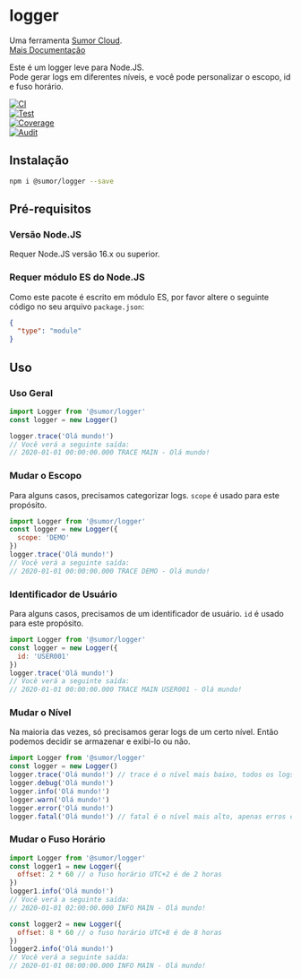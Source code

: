 # logger

Uma ferramenta [Sumor Cloud](https://sumor.cloud).  
[Mais Documentação](https://sumor.cloud/logger)

Este é um logger leve para Node.JS.  
Pode gerar logs em diferentes níveis, e você pode personalizar o escopo, id e fuso horário.

[![CI](https://github.com/sumor-cloud/logger/actions/workflows/ci.yml/badge.svg)](https://github.com/sumor-cloud/logger/actions/workflows/ci.yml)  
[![Test](https://github.com/sumor-cloud/logger/actions/workflows/ut.yml/badge.svg)](https://github.com/sumor-cloud/logger/actions/workflows/ut.yml)  
[![Coverage](https://github.com/sumor-cloud/logger/actions/workflows/coverage.yml/badge.svg)](https://github.com/sumor-cloud/logger/actions/workflows/coverage.yml)  
[![Audit](https://github.com/sumor-cloud/logger/actions/workflows/audit.yml/badge.svg)](https://github.com/sumor-cloud/logger/actions/workflows/audit.yml)

## Instalação

```bash
npm i @sumor/logger --save
```

## Pré-requisitos

### Versão Node.JS

Requer Node.JS versão 16.x ou superior.

### Requer módulo ES do Node.JS

Como este pacote é escrito em módulo ES, por favor altere o seguinte código no seu arquivo `package.json`:

```json
{
  "type": "module"
}
```

## Uso

### Uso Geral

```js
import Logger from '@sumor/logger'
const logger = new Logger()

logger.trace('Olá mundo!')
// Você verá a seguinte saída:
// 2020-01-01 00:00:00.000 TRACE MAIN - Olá mundo!
```

### Mudar o Escopo

Para alguns casos, precisamos categorizar logs. `scope` é usado para este propósito.

```js
import Logger from '@sumor/logger'
const logger = new Logger({
  scope: 'DEMO'
})
logger.trace('Olá mundo!')
// Você verá a seguinte saída:
// 2020-01-01 00:00:00.000 TRACE DEMO - Olá mundo!
```

### Identificador de Usuário

Para alguns casos, precisamos de um identificador de usuário. `id` é usado para este propósito.

```js
import Logger from '@sumor/logger'
const logger = new Logger({
  id: 'USER001'
})
logger.trace('Olá mundo!')
// Você verá a seguinte saída:
// 2020-01-01 00:00:00.000 TRACE MAIN USER001 - Olá mundo!
```

### Mudar o Nível

Na maioria das vezes, só precisamos gerar logs de um certo nível. Então podemos decidir se armazenar e exibi-lo ou não.

```js
import Logger from '@sumor/logger'
const logger = new Logger()
logger.trace('Olá mundo!') // trace é o nível mais baixo, todos os logs serão exibidos
logger.debug('Olá mundo!')
logger.info('Olá mundo!')
logger.warn('Olá mundo!')
logger.error('Olá mundo!')
logger.fatal('Olá mundo!') // fatal é o nível mais alto, apenas erros críticos serão exibidos
```

### Mudar o Fuso Horário

```js
import Logger from '@sumor/logger'
const logger1 = new Logger({
  offset: 2 * 60 // o fuso horário UTC+2 é de 2 horas
})
logger1.info('Olá mundo!')
// Você verá a seguinte saída:
// 2020-01-01 02:00:00.000 INFO MAIN - Olá mundo!

const logger2 = new Logger({
  offset: 8 * 60 // o fuso horário UTC+8 é de 8 horas
})
logger2.info('Olá mundo!')
// Você verá a seguinte saída:
// 2020-01-01 08:00:00.000 INFO MAIN - Olá mundo!
```
